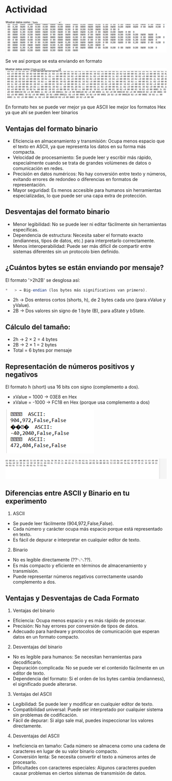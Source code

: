 # Actividad 

![Texto alternativo](../../../../assets/act2_5.png)

Se ve así porque se esta enviando en formato

![Texto alternativo](../../../../assets/act21_5.png)

En formato hex se puede ver mejor ya que ASCII lee mejor los formatos Hex ya que ahí se pueden leer binarios

## Ventajas del formato binario 
* Eficiencia en almacenamiento y transmisión: Ocupa menos espacio que el texto en ASCII, ya que representa los datos en su forma más compacta.
* Velocidad de procesamiento: Se puede leer y escribir más rápido, especialmente cuando se trata de grandes volúmenes de datos o comunicación en redes.
* Precisión en datos numéricos: No hay conversión entre texto y números, evitando errores de redondeo o diferencias en formatos de representación.
* Mayor seguridad: Es menos accesible para humanos sin herramientas especializadas, lo que puede ser una capa extra de protección.

## Desventajas del formato binario 
* Menor legibilidad: No se puede leer ni editar fácilmente sin herramientas específicas.
* Dependencia de estructura: Necesita saber el formato exacto (endianness, tipos de datos, etc.) para interpretarlo correctamente.
* Menos interoperabilidad: Puede ser más difícil de compartir entre sistemas diferentes sin un protocolo bien definido.

## ¿Cuántos bytes se están enviando por mensaje?

El formato '>2h2B' se desglosa así:
``` js
*	> → Big-endian (los bytes más significativos van primero).
```
*	2h → Dos enteros cortos (shorts, h), de 2 bytes cada uno (para xValue y yValue).
*	2B → Dos valores sin signo de 1 byte (B), para aState y bState.

## Cálculo del tamaño:
*	2h → 2 × 2 = 4 bytes
*	2B → 2 × 1 = 2 bytes
*	Total = 6 bytes por mensaje

## Representación de números positivos y negativos

El formato h (short) usa 16 bits con signo (complemento a dos).
* xValue = 1000 → 03E8 en Hex
* xValue = -1000 → FC18 en Hex (porque usa complemento a dos)

![Texto alternativo](../../../../assets/act22_5.png)

![Texto alternativo](../../../../assets/act23_5.png)

## Diferencias entre ASCII y Binario en tu experimento
1.	ASCII
* Se puede leer fácilmente (904,972,False,False).
* Cada número y carácter ocupa más espacio porque está representado en texto.
* Es fácil de depurar e interpretar en cualquier editor de texto.

2.	Binario
* No es legible directamente (??␂␂??).
* Es más compacto y eficiente en términos de almacenamiento y transmisión.
* Puede representar números negativos correctamente usando complemento a dos.

## Ventajas y Desventajas de Cada Formato

1. Ventajas del binario
* Eficiencia: Ocupa menos espacio y es más rápido de procesar.
* Precisión: No hay errores por conversión de tipos de datos.
* Adecuado para hardware y protocolos de comunicación que esperan datos en un formato compacto.

2. Desventajas del binario
* No es legible para humanos: Se necesitan herramientas para decodificarlo.
* Depuración complicada: No se puede ver el contenido fácilmente en un editor de texto.
* Dependencia del formato: Si el orden de los bytes cambia (endianness), el significado puede alterarse.

3. Ventajas del ASCII
* Legibilidad: Se puede leer y modificar en cualquier editor de texto.
* Compatibilidad universal: Puede ser interpretado por cualquier sistema sin problemas de codificación.
* Fácil de depurar: Si algo sale mal, puedes inspeccionar los valores directamente.

4. Desventajas del ASCII
* Ineficiencia en tamaño: Cada número se almacena como una cadena de caracteres en lugar de su valor binario compacto.
* Conversión lenta: Se necesita convertir el texto a números antes de procesarlo.
* Dificultades con caracteres especiales: Algunos caracteres pueden causar problemas en ciertos sistemas de transmisión de datos.
